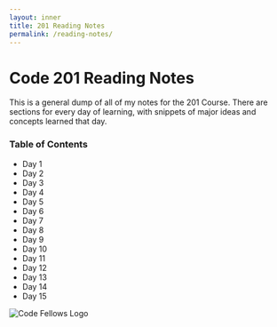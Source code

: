 ```yaml
---
layout: inner
title: 201 Reading Notes
permalink: /reading-notes/
---
```


# Code 201 Reading Notes

This is a general dump of all of my notes for the 201 Course. There are sections for every day of learning, with snippets of major ideas and concepts learned that day. 

### Table of Contents
* Day 1
* Day 2
* Day 3
* Day 4
* Day 5
* Day 6
* Day 7
* Day 8
* Day 9
* Day 10
* Day 11
* Day 12
* Day 13
* Day 14
* Day 15

![Code Fellows Logo](https://res-2.cloudinary.com/crunchbase-production/image/upload/c_lpad,h_256,w_256,f_auto,q_auto:eco/v1397183463/b7495379c401cef755f71464a0509404.png)
